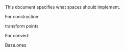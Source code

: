 
This document specifies what spaces should implement.

For construction:

transform
points

For convert:

Base.ones

